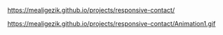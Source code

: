 https://mealigezik.github.io/projects/responsive-contact/

https://mealigezik.github.io/projects/responsive-contact/Animation1.gif